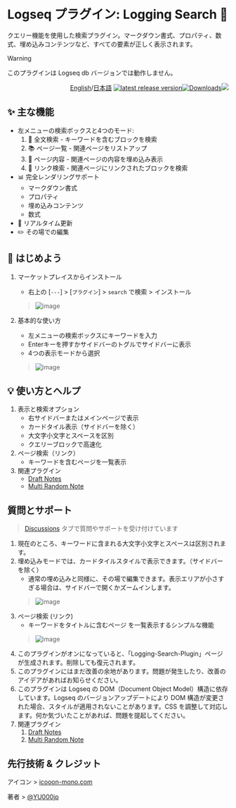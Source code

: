 # Logseq プラグイン: Logging Search 🔎

クエリー機能を使用した検索プラグイン。マークダウン書式、プロパティ、数式、埋め込みコンテンツなど、すべての要素が正しく表示されます。

> [!WARNING]
このプラグインは Logseq db バージョンでは動作しません。

<div align="right">

[English](https://github.com/YU000jp/logseq-plugin-logging-search/)/[日本語](https://github.com/YU000jp/logseq-plugin-logging-search/blob/main/readme.ja.md) [![latest release version](https://img.shields.io/github/v/release/YU000jp/logseq-plugin-logging-search)](https://github.com/YU000jp/logseq-plugin-logging-search/releases)[![Downloads](https://img.shields.io/github/downloads/YU000jp/logseq-plugin-logging-search/total.svg)](https://github.com/YU000jp/logseq-plugin-logging-search/releases)<!-- Published 2023 --><a href="https://www.buymeacoffee.com/yu000japan"><img src="https://img.buymeacoffee.com/button-api/?text=Buy me a pizza&emoji=🍕&slug=yu000japan&button_colour=FFDD00&font_colour=000000&font_family=Poppins&outline_colour=000000&coffee_colour=ffffff" /></a>
</div>

## ✨ 主な機能

- 左メニューの検索ボックスと4つのモード:
  1. 📝 全文検索 - キーワードを含むブロックを検索
  2. 📚 ページ一覧 - 関連ページをリストアップ
  3. 📑 ページ内容 - 関連ページの内容を埋め込み表示
  4. 🔗 リンク検索 - 関連ページにリンクされたブロックを検索
- 📊 完全レンダリングサポート
  - マークダウン書式
  - プロパティ
  - 埋め込みコンテンツ
  - 数式
- 🔄 リアルタイム更新
- ✏️ その場での編集

## 📌 はじめよう

1. マーケットプレイスからインストール
   - 右上の [`---`] > [`プラグイン`] > `search` で検索 > インストール

   > ![image](https://github.com/user-attachments/assets/ac903fd7-5cd3-4b0a-97fb-df3a43fc0967)

2. 基本的な使い方
   - 左メニューの検索ボックスにキーワードを入力
   - Enterキーを押すかサイドバーのトグルでサイドバーに表示
   - 4つの表示モードから選択
   
   > ![image](https://github.com/user-attachments/assets/ac903fd7-5cd3-4b0a-97fb-df3a43fc0967)

## 💡 使い方とヘルプ

1. 表示と検索オプション
   - 右サイドバーまたはメインページで表示
   - カードタイル表示（サイドバーを除く）
   - 大文字小文字とスペースを区別
   - クエリーブロックで高速化
2. ページ検索（リンク）
   - キーワードを含むページを一覧表示
3. 関連プラグイン
   - [Draft Notes](https://github.com/YU000jp/logseq-plugin-draft-notes)
   - [Multi Random Note](https://github.com/YU000jp/logseq-plugin-multi-random-note)

## 質問とサポート

> [Discussions](https://github.com/YU000jp/logseq-plugin-logging-search/discussions) タブで質問やサポートを受け付けています

1. 現在のところ、キーワードに含まれる大文字小文字とスペースは区別されます。
1. 埋め込みモードでは、カードタイルスタイルで表示できます。（サイドバーを除く）
   - 通常の埋め込みと同様に、その場で編集できます。表示エリアが小さすぎる場合は、サイドバーで開くかズームインします。
   > ![image](https://github.com/user-attachments/assets/671fd65c-ed02-4b15-8bbc-c8fa1757b84b)
1. ページ検索 (リンク)
   - キーワードをタイトルに含むページ を一覧表示するシンプルな機能
   > ![image](https://github.com/user-attachments/assets/b404bb28-6db7-4aa5-974d-5329663103a5)
1. このプラグインがオンになっていると、「Logging-Search-Plugin」ページが生成されます。削除しても復元されます。
1. このプラグインにはまだ改善の余地があります。問題が発生したり、改善のアイデアがあればお知らせください。
1. このプラグインは Logseq の DOM（Document Object Model）構造に依存しています。Logseq のバージョンアップデートにより DOM 構造が変更された場合、スタイルが適用されないことがあります。CSS を調整して対応します。何か気づいたことがあれば、問題を提起してください。
1. 関連プラグイン
   1. [Draft Notes](https://github.com/YU000jp/logseq-plugin-draft-notes)
   1. [Multi Random Note](https://github.com/YU000jp/logseq-plugin-multi-random-note)

## 先行技術 & クレジット

アイコン > [icooon-mono.com](https://icooon-mono.com/11095-%e6%9e%a0%e3%81%a4%e3%81%8d%e3%81%ae%e7%be%bd%e6%a0%b9%e3%83%9a%e3%83%b3%e3%81%ae%e3%82%a2%e3%82%a4%e3%82%b3%e3%83%b3%e7%b4%a0%e6%9d%90/)

著者 > [@YU000jp](https://github.com/YU000jp)
